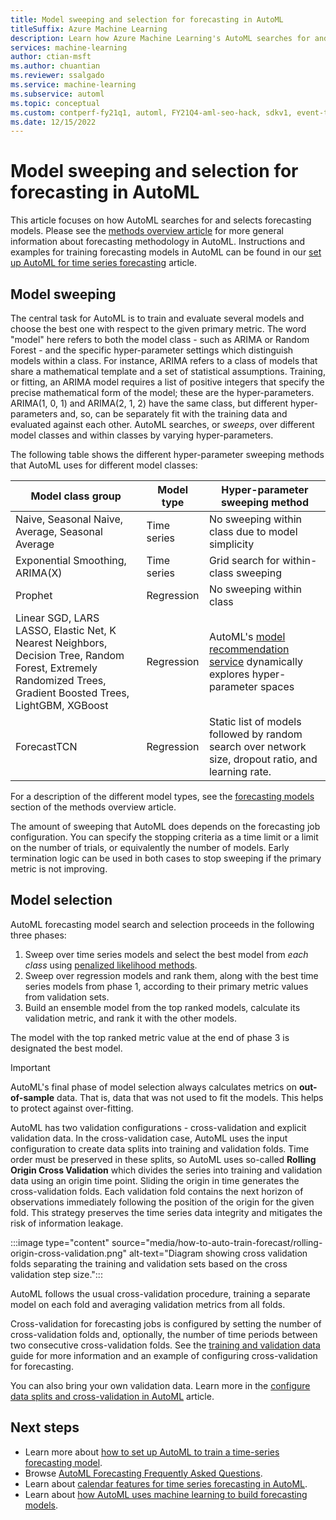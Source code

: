 ```yaml
---
title: Model sweeping and selection for forecasting in AutoML
titleSuffix: Azure Machine Learning
description: Learn how Azure Machine Learning's AutoML searches for and selects forecasting models
services: machine-learning
author: ctian-msft
ms.author: chuantian
ms.reviewer: ssalgado 
ms.service: machine-learning
ms.subservice: automl
ms.topic: conceptual
ms.custom: contperf-fy21q1, automl, FY21Q4-aml-seo-hack, sdkv1, event-tier1-build-2022
ms.date: 12/15/2022
---
```


# Model sweeping and selection for forecasting in AutoML
This article focuses on how AutoML searches for and selects forecasting models. Please see the [methods overview article](./concept-automl-forecasting-methods.md) for more general information about forecasting methodology in AutoML. Instructions and examples for training forecasting models in AutoML can be found in our [set up AutoML for time series forecasting](./how-to-auto-train-forecast.md) article.

## Model sweeping
The central task for AutoML is to train and evaluate several models and choose the best one with respect to the given primary metric. The word "model" here refers to both the model class - such as ARIMA or Random Forest - and the specific hyper-parameter settings which distinguish models within a class. For instance, ARIMA refers to a class of models that share a mathematical template and a set of statistical assumptions. Training, or fitting, an ARIMA model requires a list of positive integers that specify the precise mathematical form of the model; these are the hyper-parameters. ARIMA(1, 0, 1) and ARIMA(2, 1, 2) have the same class, but different hyper-parameters and, so, can be separately fit with the training data and evaluated against each other. AutoML searches, or _sweeps_, over different model classes and within classes by varying hyper-parameters.

The following table shows the different hyper-parameter sweeping methods that AutoML uses for different model classes:

Model class group | Model type | Hyper-parameter sweeping method
---- | ---- | ----
Naive, Seasonal Naive, Average, Seasonal Average | Time series | No sweeping within class due to model simplicity
Exponential Smoothing, ARIMA(X) | Time series | Grid search for within-class sweeping
Prophet | Regression | No sweeping within class
Linear SGD, LARS LASSO, Elastic Net, K Nearest Neighbors, Decision Tree, Random Forest, Extremely Randomized Trees, Gradient Boosted Trees, LightGBM, XGBoost | Regression | AutoML's [model recommendation service](https://www.microsoft.com/research/publication/probabilistic-matrix-factorization-for-automated-machine-learning/) dynamically explores hyper-parameter spaces
ForecastTCN | Regression | Static list of models followed by random search over network size, dropout ratio, and learning rate.

For a description of the different model types, see the [forecasting models](./concept-automl-forecasting-methods.md#forecasting-models-in-automl) section of the methods overview article.

The amount of sweeping that AutoML does depends on the forecasting job configuration. You can specify the stopping criteria as a time limit or a limit on the number of trials, or equivalently the number of models. Early termination logic can be used in both cases to stop sweeping if the primary metric is not improving.

## Model selection
AutoML forecasting model search and selection proceeds in the following three phases:

1. Sweep over time series models and select the best model from _each class_ using [penalized likelihood methods](https://otexts.com/fpp3/arima-estimation.html#information-criteria).
2. Sweep over regression models and rank them, along with the best time series models from phase 1, according to their primary metric values from validation sets.
3. Build an ensemble model from the top ranked models, calculate its validation metric, and rank it with the other models.

The model with the top ranked metric value at the end of phase 3 is designated the best model.

> [!IMPORTANT]
> AutoML's final phase of model selection always calculates metrics on **out-of-sample** data. That is, data that was not used to fit the models. This helps to protect against over-fitting.

AutoML has two validation configurations - cross-validation and explicit validation data. In the cross-validation case, AutoML uses the input configuration to create data splits into training and validation folds. Time order must be preserved in these splits, so AutoML uses so-called **Rolling Origin Cross Validation** which divides the series into training and validation data using an origin time point. Sliding the origin in time generates the cross-validation folds. Each validation fold contains the next horizon of observations immediately following the position of the origin for the given fold. This strategy preserves the time series data integrity and mitigates the risk of information leakage.  

:::image type="content" source="media/how-to-auto-train-forecast/rolling-origin-cross-validation.png" alt-text="Diagram showing cross validation folds separating the training and validation sets based on the cross validation step size.":::

AutoML follows the usual cross-validation procedure, training a separate model on each fold and averaging validation metrics from all folds. 

Cross-validation for forecasting jobs is configured by setting the number of cross-validation folds and, optionally, the number of time periods between two consecutive cross-validation folds. See the [training and validation data](./how-to-auto-train-forecast.md#training-and-validation-data) guide for more information and an example of configuring cross-validation for forecasting.

You can also bring your own validation data. Learn more in the [configure data splits and cross-validation in AutoML](how-to-configure-cross-validation-data-splits.md#provide-validation-data) article.

## Next steps
* Learn more about [how to set up AutoML to train a time-series forecasting model](./how-to-auto-train-forecast.md).
* Browse [AutoML Forecasting Frequently Asked Questions](./how-to-automl-forecasting-faq.md).
* Learn about [calendar features for time series forecasting in AutoML](./concept-automl-forecasting-calendar-features.md).
* Learn about [how AutoML uses machine learning to build forecasting models](./concept-automl-forecasting-methods.md).
